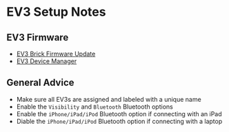 # EV3 Setup Notes

## EV3 Firmware
* [EV3 Brick Firmware Update](https://education.lego.com/en-us/support/mindstorms-ev3/firmware-update)
* [EV3 Device Manager](https://ev3manager.education.lego.com)

## General Advice
* Make sure all EV3s are assigned and labeled with a unique name
* Enable the ``Visibility`` and ``Bluetooth`` Bluetooth options
* Enable the ``iPhone/iPad/iPod`` Bluetooth option if connecting with an iPad
* Diable the ``iPhone/iPad/iPod`` Bluetooth option if connecting with a laptop
